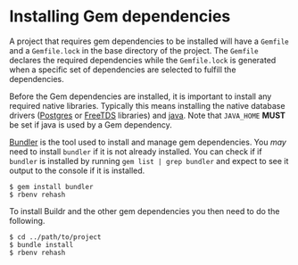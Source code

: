 # Installing Gem dependencies

A project that requires gem dependencies to be installed will have a `Gemfile` and a `Gemfile.lock` in the base
directory of the project. The `Gemfile` declares the required dependencies while the `Gemfile.lock` is
generated when a specific set of dependencies are selected to fulfill the dependencies.

Before the Gem dependencies are installed, it is important to install any required native libraries.
Typically this means installing the native database drivers ([Postgres](Postgres.md) or [FreeTDS](FreeTDS.md)
libraries) and [java](Java.md). Note that `JAVA_HOME` **MUST** be set if java is used by a Gem dependency.

[Bundler](http://gembundler.com/) is the tool used to install and manage gem dependencies. You _may_ need to
install `bundler` if it is not already installed. You can check if if `bundler` is installed by running
`gem list | grep bundler` and expect to see it output to the console if it is installed.

    $ gem install bundler
    $ rbenv rehash

To install Buildr and the other gem dependencies you then need to do the following.

    $ cd ../path/to/project
    $ bundle install
    $ rbenv rehash
